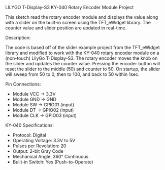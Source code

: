 LILYGO T-Display-S3 KY-040 Rotary Encoder Module Project

This sketch read the rotary encoder module and displays the value along with a slider on the built-in
screen using the TFT_eWidget library. The counter value and slider position are updated in real-time.

Description:

 The code is based off of the slider example project from the TFT_eWidget library and modified to
 work with the KY-040 rotary encoder module on a (non-touch) LilyGo T-Display-S3.
 The rotary encoder moves the knob on the slider and updates the counter value.
 Pressing the encoder button will reset the slider to the middle (50) and counter to 50.
 On startup, the slider will sweep from 50 to 0, then to 100, and back to 50 within 1sec.

Pin Connections:
 - Module VCC -> 3.3V
 - Module GND -> GND
 - Module SW  -> GPIO01 (input)
 - Module DT  -> GPIO02 (input)
 - Module CLK -> GPIO03 (input)

KY-040 Specifications:
 - Protocol: Digital
 - Operating Voltage: 3.3V to 5V
 - Pulses per Revolution: 20
 - Output: 2-bit Gray Code
 - Mechanical Angle: 360° Continuous
 - Built-in Switch: Yes (Push-to-Operate)
